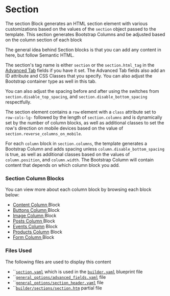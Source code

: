 # Section

The section Block generates an HTML section element with various customizations based on the values of the `section` object passed to the template. This section generates Bootstrap Columns and be adjusted based on the column section of each block

The general idea behind Section blocks is that you can add any content in here, but follow Semantic HTML.&#x20;

The section's tag name is either `section` or the `section.html_tag` in the [Advanced Tab](advanced-tab.md) fields if you have it set. The Advanced Tab fields also add an ID attribute and CSS Classes that you specify. You can also adjust the Bootstrap container type as well in this tab.&#x20;

You can also adjust the spacing before and after using the switches from `section.disable_top_spacing`, and `section.disable_bottom_spacing` respectfully.&#x20;

The section element contains a `row` element with a `class` attribute set to `row-cols-lg-` followed by the length of `section.columns`  and is dynamically set by the number of column blocks, as well as additional classes to set the row's direction on mobile devices based on the value of `section.reverse_columns_on_mobile`.&#x20;

For each `column` block in `section.columns`, the template generates a Bootstrap Column  and adds spacing unless `column.disable_bottom_spacing` is true, as well as additional classes based on the values of `column.position`, and `column.width`. The Bootstrap Column will contain content that depends on which column block you add.

### Section Column Blocks

You can view more about each column block by browsing each block below:

* [Content Column ](content-column.md)Block
* [Buttons Column ](buttons-column.md)Block
* [Image Column ](columns.md)Block
* [Posts Column ](posts-column.md)Block
* [Events Column](events-column.md) Block
* [Products Column](products-column.md) Block
* [Form Column ](form-column.md)Block

### Files Used

The following files are used to display this content

* ``[`section.yaml`](https://github.com/artistro08/tailor-starter/blob/main/seeds/blueprints/content/mixins/builder/section/section.yaml) which is used in the [`builder.yaml`](https://github.com/artistro08/tailor-starter/blob/main/seeds/blueprints/content/mixins/builder/builder.yaml) blueprint file
* ``[`general_options/advanced_fields.yaml`](https://github.com/artistro08/tailor-starter/blob/main/seeds/blueprints/content/mixins/builder/general\_options/advanced\_fields.yaml) file
* ``[`general_options/section_header.yaml`](https://github.com/artistro08/tailor-starter/blob/main/seeds/blueprints/content/mixins/builder/general\_options/section\_header.yaml) file
* ``[`builder/sections/section.htm`](https://github.com/artistro08/tailor-starter/blob/main/partials/builder/sections/section.htm) partial file



